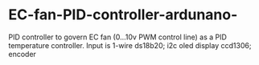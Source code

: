 # EC-fan-PID-controller-ardunano-
PID controller to govern EC fan (0...10v PWM control line) as a PID temperature controller. Input is 1-wire ds18b20; i2c oled display ccd1306; encoder 
